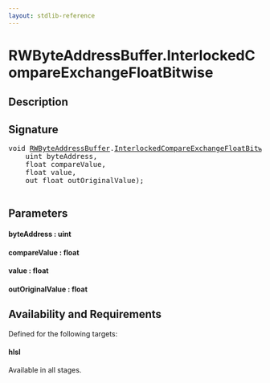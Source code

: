```yaml
---
layout: stdlib-reference
---
```


# RWByteAddressBuffer\.InterlockedCompareExchangeFloatBitwise

## Description





## Signature 

<pre>
<span class="code_keyword">void</span> <a href="/stdlib-reference/types/RWByteAddressBuffer/index" class="code_type">RWByteAddressBuffer</a>.<a href="/stdlib-reference/types/RWByteAddressBuffer/InterlockedCompareExchangeFloatBitwise">InterlockedCompareExchangeFloatBitwise</a>(
    <span class="code_keyword">uint</span> <span class='code_param'>byteAddress</span>,
    <span class="code_keyword">float</span> <span class='code_param'>compareValue</span>,
    <span class="code_keyword">float</span> <span class='code_param'>value</span>,
    <span class="code_keyword">out</span> <span class="code_keyword">float</span> <span class='code_param'>outOriginalValue</span>);

</pre>

## Parameters

#### byteAddress : uint
#### compareValue : float
#### value : float
#### outOriginalValue : float

## Availability and Requirements

Defined for the following targets:

#### hlsl
Available in all stages.



